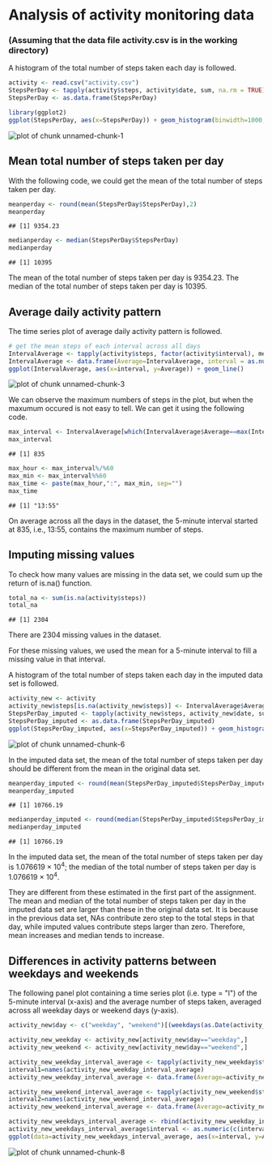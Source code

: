 # Analysis of activity monitoring data

### (Assuming that the data file activity.csv is in the working directory)



A histogram of the total number of steps taken each day is followed.  


```r
activity <- read.csv("activity.csv")  
StepsPerDay <- tapply(activity$steps, activity$date, sum, na.rm = TRUE)  
StepsPerDay <- as.data.frame(StepsPerDay)  

library(ggplot2)  
ggplot(StepsPerDay, aes(x=StepsPerDay)) + geom_histogram(binwidth=1000, colour="black", fill="white")  
```

![plot of chunk unnamed-chunk-1](figure/unnamed-chunk-1-1.png) 
## Mean total number of steps taken per day

With the following code, we could get the mean of the total number of steps taken per day.

```r
meanperday <- round(mean(StepsPerDay$StepsPerDay),2)  
meanperday  
```

```
## [1] 9354.23
```

```r
medianperday <- median(StepsPerDay$StepsPerDay)  
medianperday  
```

```
## [1] 10395
```

The mean of the total number of steps taken per day is 9354.23. The median of the total number of steps taken per day is 10395.  

## Average daily activity pattern

The time series plot of average daily activity pattern is followed.  


```r
# get the mean steps of each interval across all days  
IntervalAverage <- tapply(activity$steps, factor(activity$interval), mean, na.rm = TRUE)  
IntervalAverage <- data.frame(Average=IntervalAverage, interval = as.numeric(names(IntervalAverage)))  
ggplot(IntervalAverage, aes(x=interval, y=Average)) + geom_line()  
```

![plot of chunk unnamed-chunk-3](figure/unnamed-chunk-3-1.png) 

We can observe the maximum numbers of steps in the plot, but when the maxumum occured is not easy to tell. We can get it using the following code.


```r
max_interval <- IntervalAverage[which(IntervalAverage$Average==max(IntervalAverage$Average)),"interval"];
max_interval  
```

```
## [1] 835
```

```r
max_hour <- max_interval%/%60  
max_min <- max_interval%%60  
max_time <- paste(max_hour,":", max_min, sep="")  
max_time  
```

```
## [1] "13:55"
```

On average across all the days in the dataset, the 5-minute interval started at 835, i.e., 13:55, contains the maximum number of steps.  


## Imputing missing values

To check how many values are missing in the data set, we could sum up the return of is.na() function.  

```r
total_na <- sum(is.na(activity$steps))  
total_na  
```

```
## [1] 2304
```

There are 2304 missing values in the dataset.  


For these missing values, we used the mean for a 5-minute interval to fill a missing value in that interval.  

A histogram of the total number of steps taken each day in the imputed data set is followed.   


```r
activity_new <- activity  
activity_new$steps[is.na(activity_new$steps)] <- IntervalAverage$Average[match(activity_new$interval[is.na(activity_new$steps)], IntervalAverage$interval)]  
StepsPerDay_imputed <- tapply(activity_new$steps, activity_new$date, sum)  
StepsPerDay_imputed <- as.data.frame(StepsPerDay_imputed)  
ggplot(StepsPerDay_imputed, aes(x=StepsPerDay_imputed)) + geom_histogram(binwidth=1000, colour="black", fill="white")  
```

![plot of chunk unnamed-chunk-6](figure/unnamed-chunk-6-1.png) 
 
In the imputed data set, the mean of the total number of steps taken per day should be different from the mean in the original data set. 

```r
meanperday_imputed <- round(mean(StepsPerDay_imputed$StepsPerDay_imputed),2)  
meanperday_imputed  
```

```
## [1] 10766.19
```

```r
medianperday_imputed <- round(median(StepsPerDay_imputed$StepsPerDay_imputed),2)  
medianperday_imputed  
```

```
## [1] 10766.19
```
In the imputed data set, the mean of the total number of steps taken per day is 1.076619 &times; 10<sup>4</sup>; the median of the total number of steps taken per day is 1.076619 &times; 10<sup>4</sup>. 

They are different from these estimated in the first part of the assignment. The mean and median of the total number of steps taken per day in the imputed data set are larger than these in the original data set. It is because in the previous data set, NAs contribute zero step to the total steps in that day, while imputed values contribute steps larger than zero. Therefore, mean increases and median tends to increase.


## Differences in activity patterns between weekdays and weekends

The following panel plot containing a time series plot (i.e. type = "l") of the 5-minute interval (x-axis) and the average number of steps taken, averaged across all weekday days or weekend days (y-axis).


```r
activity_new$day <- c("weekday", "weekend")[(weekdays(as.Date(activity_new$date)) %in% c("Saturday","Sunday")) + 1]  

activity_new_weekday <- activity_new[activity_new$day=="weekday",]  
activity_new_weekend <- activity_new[activity_new$day=="weekend",]  

activity_new_weekday_interval_average <- tapply(activity_new_weekday$steps, activity_new_weekday$interval,mean)  
interval1=names(activity_new_weekday_interval_average)  
activity_new_weekday_interval_average <- data.frame(Average=activity_new_weekday_interval_average,  day="weekday")  

activity_new_weekend_interval_average <- tapply(activity_new_weekend$steps, activity_new_weekend$interval,mean)  
interval2=names(activity_new_weekend_interval_average)  
activity_new_weekend_interval_average <- data.frame(Average=activity_new_weekend_interval_average, day="weekend")  

activity_new_weekdays_interval_average <- rbind(activity_new_weekday_interval_average, activity_new_weekend_interval_average)  
activity_new_weekdays_interval_average$interval <- as.numeric(c(interval1, interval2))  
ggplot(data=activity_new_weekdays_interval_average, aes(x=interval, y=Average))  + geom_line() + facet_wrap( ~ day, ncol=1)  
```

![plot of chunk unnamed-chunk-8](figure/unnamed-chunk-8-1.png) 
